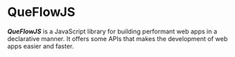 # QueFlowJS 

**_QueFlowJS_** is a JavaScript library for building performant web apps in a declarative manner. It offers some APIs that makes the development of web apps easier and faster.